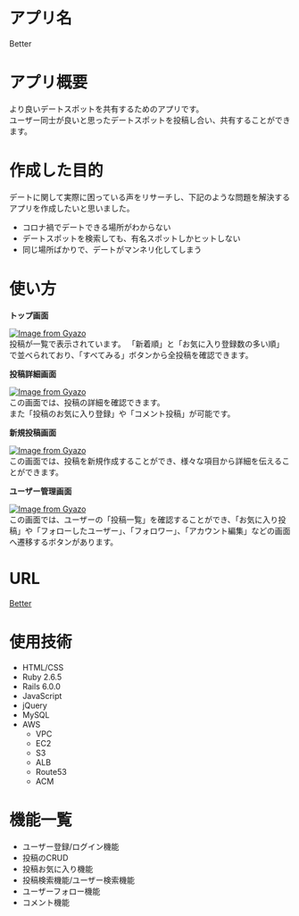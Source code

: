 # アプリ名

  Better

# アプリ概要

  より良いデートスポットを共有するためのアプリです。  
  ユーザー同士が良いと思ったデートスポットを投稿し合い、共有することができます。

# 作成した目的

  デートに関して実際に困っている声をリサーチし、下記のような問題を解決するアプリを作成したいと思いました。
  * コロナ禍でデートできる場所がわからない
  * デートスポットを検索しても、有名スポットしかヒットしない
  * 同じ場所ばかりで、デートがマンネリ化してしまう

# 使い方

**トップ画面**

  [![Image from Gyazo](https://i.gyazo.com/a534549a0b78d6c8ff8acdd170e3db04.gif)](https://gyazo.com/a534549a0b78d6c8ff8acdd170e3db04)  
  投稿が一覧で表示されています。
  「新着順」と「お気に入り登録数の多い順」で並べられており、「すべてみる」ボタンから全投稿を確認できます。

**投稿詳細画面**

  [![Image from Gyazo](https://i.gyazo.com/923c3a78d9158ba58d97929cf3a4d73f.gif)](https://gyazo.com/923c3a78d9158ba58d97929cf3a4d73f)  
  この画面では、投稿の詳細を確認できます。  
  また「投稿のお気に入り登録」や「コメント投稿」が可能です。

**新規投稿画面**

  [![Image from Gyazo](https://i.gyazo.com/e783b9f2210ce0fdbd7c8004199a615c.png)](https://gyazo.com/e783b9f2210ce0fdbd7c8004199a615c)  
  この画面では、投稿を新規作成することができ、様々な項目から詳細を伝えることができます。

**ユーザー管理画面**

  [![Image from Gyazo](https://i.gyazo.com/7516594a8ffd7abafb0206244dc8098d.gif)](https://gyazo.com/7516594a8ffd7abafb0206244dc8098d)  
  この画面では、ユーザーの「投稿一覧」を確認することができ、「お気に入り投稿」や「フォローしたユーザー」、「フォロワー」、「アカウント編集」などの画面へ遷移するボタンがあります。

# URL

  [Better](https://better-yo.com/)

# 使用技術

  * HTML/CSS
  * Ruby 2.6.5
  * Rails 6.0.0
  * JavaScript
  * jQuery
  * MySQL
  * AWS
    * VPC
    * EC2
    * S3
    * ALB
    * Route53
    * ACM

# 機能一覧

  * ユーザー登録/ログイン機能
  * 投稿のCRUD
  * 投稿お気に入り機能
  * 投稿検索機能/ユーザー検索機能
  * ユーザーフォロー機能
  * コメント機能
